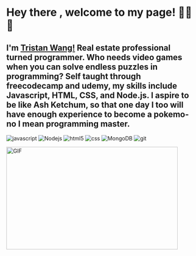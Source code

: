 # Hey there , welcome to my page! 👋👋👋
## I'm [Tristan Wang!](https://www.linkedin.com/in/tristan-wang-4339a896/) Real estate professional turned programmer. Who needs video games when you can solve endless puzzles in programming? Self taught through freecodecamp and udemy, my skills include Javascript, HTML, CSS, and Node.js. I aspire to be like Ash Ketchum, so that one day I too will have enough experience to become a pokemo- no I mean programming master.  

<p>
<img alt="javascript" src="https://img.shields.io/badge/-Javascript-FFFB14?style=flat-square&logo=javascript&logoColor=black" />
  <img alt="Nodejs" src="https://img.shields.io/badge/-Nodejs-43853d?style=flat-square&logo=Node.js&logoColor=white" />
  <img alt="html5" src="https://img.shields.io/badge/-HTML5-008AD4?style=flat-square&logo=html5&logoColor=white" />
  <img alt="css" src="https://img.shields.io/badge/CSS3-AD1000?style=flat-square&logo=css3&logoColor=white" />
  <img alt="MongoDB" src="https://img.shields.io/badge/-MongoDB-13aa52?style=flat-square&logo=mongodb&logoColor=white" />
  <img alt="git" src="https://img.shields.io/badge/-Git-F05032?style=flat-square&logo=git&logoColor=white" />
  
  </p>
  
  <img align="left" height="270px" width="450px" alt="GIF" src="https://img.buzzfeed.com/buzzfeed-static/static/2022-05/5/17/enhanced/0e5abdc3e27e/original-866-1651770354-3.jpg">
